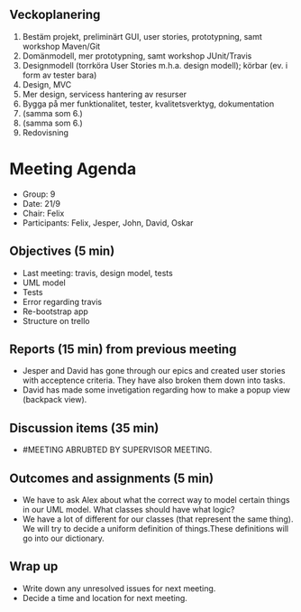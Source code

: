 ## Veckoplanering
1. Bestäm projekt, preliminärt GUI, user stories, prototypning, samt workshop Maven/Git
2. Domänmodell, mer prototypning, samt workshop JUnit/Travis
3. Designmodell (torrköra User Stories m.h.a. design modell); körbar (ev. i form av tester bara)
4. Design, MVC
5. Mer design, servicess hantering av resurser
6. Bygga på mer funktionalitet, tester, kvalitetsverktyg, dokumentation
7. (samma som 6.)
8. (samma som 6.)
9. Redovisning

# Meeting Agenda

- Group: 9
- Date: 21/9
- Chair: Felix
- Participants: Felix, Jesper, John, David, Oskar


## Objectives (5 min) 

- Last meeting: travis, design model, tests
- UML model
- Tests
- Error regarding travis
- Re-bootstrap app
- Structure on trello

## Reports (15 min) from previous meeting

- Jesper and David has gone through our epics and created user stories with 
  acceptence criteria. They have also broken them down into tasks. 
- David has made some invetigation regarding how to make a popup view (backpack view).

## Discussion items (35 min)

- #MEETING ABRUBTED BY SUPERVISOR MEETING.

## Outcomes and assignments (5 min)

- We have to ask Alex about what the correct way to model certain things in our UML model. 
  What classes should have what logic?
- We have a lot of different for our classes (that represent the same thing). We will try to decide a uniform definition of things.These definitions will go into our dictionary.

## Wrap up

- Write down any unresolved issues for next meeting. 
- Decide a time and location for next meeting.
